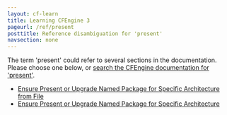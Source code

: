 ```yaml
---
layout: cf-learn
title: Learning CFEngine 3
pageurl: /ref/present
posttitle: Reference disambiguation for 'present'
navsection: none
---
```


The term 'present' could refer to several sections in the documentation. Please choose one below, or
[search the CFEngine documentation for 'present'](http://cfengine.com/docs/latest/search.html?q=present).

- [Ensure Present or Upgrade Named Package for Specific Architecture from File](http://cfengine.com/docs/latest/examples-example-snippets-promise-patterns-package_bundles.html#ensure-present-or-upgrade-named-package-for-specific-architecture-from-file)
- [Ensure Present or Upgrade Named Package for Specific Architecture](http://cfengine.com/docs/latest/examples-example-snippets-promise-patterns-package_bundles.html#ensure-present-or-upgrade-named-package-for-specific-architecture)
